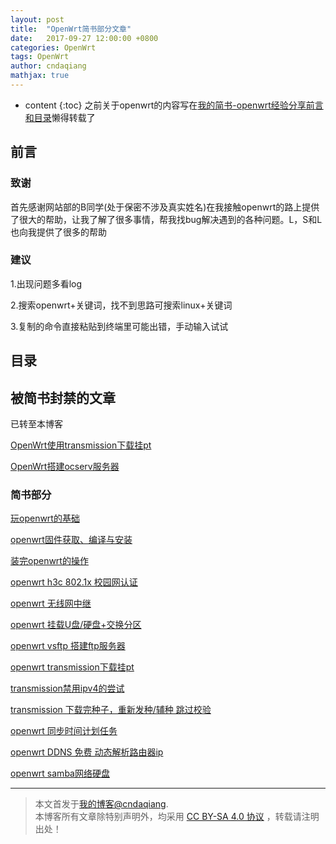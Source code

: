 ```yaml
---
layout: post
title:  "OpenWrt简书部分文章"
date:   2017-09-27 12:00:00 +0800
categories: OpenWrt
tags: OpenWrt 
author: cndaqiang
mathjax: true
---
```

* content
{:toc}
之前关于openwrt的内容写在[我的简书-openwrt经验分享前言和目录](http://www.jianshu.com/p/6b1007451e1b)懒得转载了





## 前言
### 致谢
首先感谢网站部的B同学(处于保密不涉及真实姓名)在我接触openwrt的路上提供了很大的帮助，让我了解了很多事情，帮我找bug解决遇到的各种问题。L，S和L也向我提供了很多的帮助
### 建议
1.出现问题多看log

2.搜索openwrt+关键词，找不到思路可搜索linux+关键词

3.复制的命令直接粘贴到终端里可能出错，手动输入试试
## 目录
## 被简书封禁的文章
已转至本博客

[OpenWrt使用transmission下载挂pt](/2017/09/12/openwrt-tr/)

[OpenWrt搭建ocserv服务器](/2017/09/27/openwrt-ocserv/)


### 简书部分
[玩openwrt的基础](http://www.jianshu.com/p/54b1d09e2328)

[openwrt固件获取、编译与安装](http://www.jianshu.com/p/6d9a8612c5d9)

[装完openwrt的操作](http://www.jianshu.com/p/31bafccda436)

[openwrt h3c 802.1x 校园网认证](http://www.jianshu.com/p/fb60a4e3465f)

[openwrt 无线网中继](http://www.jianshu.com/p/5d3abfe1a4e2)

[openwrt 挂载U盘/硬盘+交换分区](http://www.jianshu.com/p/adff41e500d8)

[openwrt vsftp 搭建ftp服务器](http://www.jianshu.com/p/7badab74a530)

[openwrt transmission下载挂pt](http://www.jianshu.com/p/c536ffd570f8)

[transmission禁用ipv4的尝试](http://www.jianshu.com/p/7a8daf7cec4c)

[transmission 下载完种子，重新发种/辅种 跳过校验](http://www.jianshu.com/p/ab2df4282e59)

[openwrt 同步时间计划任务](http://www.jianshu.com/p/22df172b6a32)

[openwrt DDNS 免费 动态解析路由器ip](http://www.jianshu.com/p/b831c87baf20)

[openwrt samba网络硬盘](http://www.jianshu.com/p/34560bbe8772)




------
>本文首发于[我的博客@cndaqiang](https://cndaqiang.github.io/).<br>
>本博客所有文章除特别声明外，均采用 [CC BY-SA 4.0 协议](https://creativecommons.org/licenses/by-sa/4.0/deed.zh) ，转载请注明出处！

